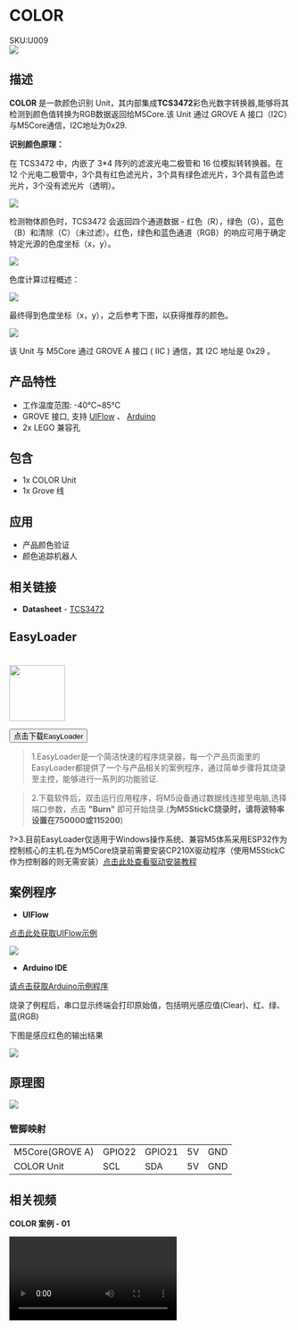 # COLOR

<div class="badge badge-pill badge-primary product_sku_tag">SKU:U009</div>

<div class="product_pic"><img src="assets/img/product_pics/unit/M5GO_Unit_color.png"></div>

## 描述

**COLOR** 是一款颜色识别 Unit，其内部集成**TCS3472**彩色光数字转换器,能够将其检测到颜色值转换为RGB数据返回给M5Core.该 Unit 通过 GROVE A 接口（I2C）与M5Core通信，I2C地址为0x29.

**识别颜色原理：**

在 TCS3472 中，内嵌了 3*4 阵列的滤波光电二极管和 16 位模拟转转换器。在 12 个光电二极管中，3个具有红色滤光片，3个具有绿色滤光片，3个具有蓝色滤光片，3个没有滤光片（透明）。

<img src="assets/img/product_pics/unit/color/unit_color_07.png">

检测物体颜色时，TCS3472 会返回四个通道数据 - 红色（R），绿色（G），蓝色（B）和清除（C）（未过滤）。红色，绿色和蓝色通道（RGB）的响应可用于确定特定光源的色度坐标（x，y）。

<img src="assets/img/product_pics/unit/color/unit_color_04.png">

色度计算过程概述：

<img src="assets/img/product_pics/unit/color/unit_color_05.png">

最终得到色度坐标（x，y），之后参考下图，以获得推荐的颜色。

<img src="assets/img/product_pics/unit/color/unit_color_06.png">

该 Unit 与 M5Core 通过 GROVE A 接口 ( IIC ) 通信，其 I2C 地址是 0x29 。

## 产品特性

- 工作温度范围: -40℃~85℃
- GROVE 接口, 支持 [UIFlow](http://flow.m5stack.com) 、 [Arduino](http://www.arduino.cc)
- 2x LEGO 兼容孔

## 包含

- 1x COLOR Unit
- 1x Grove 线

## 应用

- 产品颜色验证
- 颜色追踪机器人

## 相关链接

-  **Datasheet** - [TCS3472](https://m5stack.oss-cn-shenzhen.aliyuncs.com/resource/docs/datasheet/unit/TCS3472_en.pdf)

## EasyLoader

<img src="https://m5stack.oss-cn-shenzhen.aliyuncs.com/image/EasyLoader_logo.png" width="100px" style="margin-top:20px">

<a href="https://m5stack.oss-cn-shenzhen.aliyuncs.com/EasyLoader/Unit/EasyLoader_Color.exe"><button type="button" class="btn btn-primary">点击下载EasyLoader</button></a>

>1.EasyLoader是一个简洁快速的程序烧录器，每一个产品页面里的EasyLoader都提供了一个与产品相关的案例程序，通过简单步骤将其烧录至主控，能够进行一系列的功能验证.

>2.下载软件后，双击运行应用程序，将M5设备通过数据线连接至电脑,选择端口参数，点击 **"Burn"** 即可开始烧录.(**为M5StickC烧录时，请将波特率设置在750000或115200**)

?>3.目前EasyLoader仅适用于Windows操作系统、兼容M5体系采用ESP32作为控制核心的主机.在为M5Core烧录前需要安装CP210X驱动程序（使用M5StickC作为控制器的则无需安装）[点击此处查看驱动安装教程](zh_CN/related_documents/M5Burner#安装串口驱动)

## 案例程序

- **UIFlow**

[点击此处获取UIFlow示例](https://github.com/m5stack/M5-ProductExampleCodes/tree/master/Unit/COLOR/UIFlow)

<img src="assets/img/product_pics/unit/color/color.png">

- **Arduino IDE**

[请点击获取Arduino示例程序](https://github.com/m5stack/M5-ProductExampleCodes/tree/master/Unit/COLOR/Arduino)

烧录了例程后，串口显示终端会打印原始值，包括明光感应值(Clear)、红、绿、蓝(RGB)

下图是感应红色的输出结果

<img src="assets/img/product_pics/unit/unit_example/COLOR/example_unit_color_result_01.png">

## 原理图

<img src="assets/img/product_pics/unit/color_sch.JPG">

### 管脚映射

<table>
 <tr><td>M5Core(GROVE A)</td><td>GPIO22</td><td>GPIO21</td><td>5V</td><td>GND</td></tr>
 <tr><td>COLOR Unit</td><td>SCL</td><td>SDA</td><td>5V</td><td>GND</td></tr>
</table>

## 相关视频

**COLOR 案例 - 01**

<video class="video_size" controls>
    <source src="https://m5stack.oss-cn-shenzhen.aliyuncs.com/video/Blog/Twitch201902/Color%20Unit.mp4" type="video/mp4">
</video>

<script>

   var purchase_link = 'https://m5stack.com/collections/m5-unit/products/color-unit';

   anchor_search(purchase_link);
   scrollFunc();

</script>